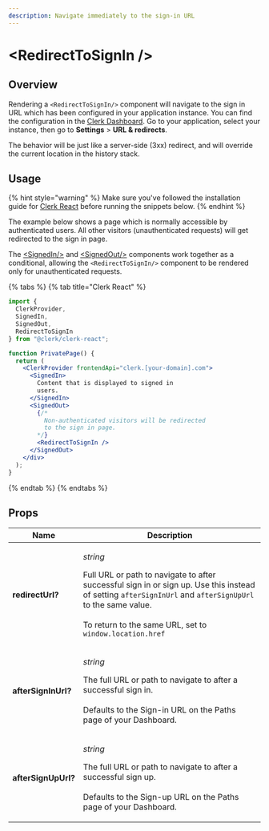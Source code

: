 ```yaml
---
description: Navigate immediately to the sign-in URL
---
```


# \<RedirectToSignIn />

## Overview

Rendering a `<RedirectToSignIn/>` component will navigate to the sign in URL which has been configured in your application instance. You can find the configuration in the [Clerk Dashboard](https://dashboard.clerk.dev). Go to your application, select your instance, then go to **Settings** > **URL & redirects**.&#x20;

The behavior will be just like a server-side (3xx) redirect, and will override the current location in the history stack.

## Usage

{% hint style="warning" %}
Make sure you've followed the installation guide for [Clerk React](../../reference/clerk-react/installation.md) before running the snippets below.
{% endhint %}

The example below shows a page which is normally accessible by authenticated users. All other visitors (unauthenticated requests) will get redirected to the sign in page.

The [\<SignedIn/>](../signed-in.md) and [\<SignedOut/>](../signed-out.md) components work together as a conditional, allowing the `<RedirectToSignIn/>` component to be rendered only for unauthenticated requests.

{% tabs %}
{% tab title="Clerk React" %}
```jsx
import { 
  ClerkProvider,
  SignedIn,
  SignedOut,
  RedirectToSignIn 
} from "@clerk/clerk-react";

function PrivatePage() {
  return (
    <ClerkProvider frontendApi="clerk.[your-domain].com">
      <SignedIn>
        Content that is displayed to signed in
        users.
      </SignedIn>
      <SignedOut>
        {/* 
          Non-authenticated visitors will be redirected
          to the sign in page.
        */}
        <RedirectToSignIn />
      </SignedOut>
    </div>
  );
}
```
{% endtab %}
{% endtabs %}

## Props

| Name                | Description                                                                                                                                                                                                                                                                             |
| ------------------- | --------------------------------------------------------------------------------------------------------------------------------------------------------------------------------------------------------------------------------------------------------------------------------------- |
| **redirectUrl?**    | <p><em>string</em></p><p>Full URL or path to navigate to after successful sign in or sign up. Use this instead of setting <code>afterSignInUrl</code> and <code>afterSignUpUrl</code> to the same value.<br><br>To return to the same URL, set to <code>window.location.href</code></p> |
| **afterSignInUrl?** | <p><em>string</em></p><p>The full URL or path to navigate to after a successful sign in.<br><br>Defaults to the Sign-in URL on the Paths page of your Dashboard.</p>                                                                                                                    |
| **afterSignUpUrl?** | <p><em>string</em></p><p>The full URL or path to navigate to after a successful sign up.<br><br>Defaults to the Sign-up URL on the Paths page of your Dashboard.</p>                                                                                                                    |
